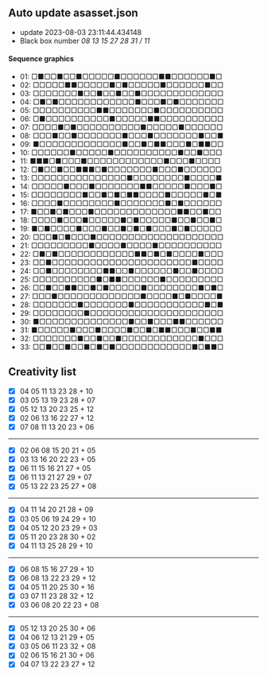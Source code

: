 ## Auto update asasset.json

* update 2023-08-03 23:11:44.434148
* Black box number _08 13 15 27 28 31 / 11_
#### Sequence graphics

* 01: □■□□■□□■□□□□□■□□□□□□■■□□□□□□■□
* 02: □□□□□■■□□□□□■□■□□□□□■□□□□□□■□□
* 03: □□□□□□□■□□■□□■□□■□□□□□□□□□□□□□
* 04: □■□■□□□□□□□□□□□□■□□□■□■□□□□□□□
* 05: □□□□□□□□□□■■□□□□□□□■□□□□□□□□□□
* 06: □■□□□□□□□□□□■□□□□□■■□□□□□□□□□□
* 07: □□□□■□■□□□□□□□□□□■□□□□□■□□□□□□
* 08: □□□■□□■□□□□□□□■□□□■□□□□□□□■□□■
* 09: ■□□□□□□□□□□□□□■□□■□■■□□□■□■■□□
* 10: □□□□□□■□□□□□■□□□□□□□□□□■□□■□□□
* 11: ■■■□■□□□■□□□□□□□□□□□□■□□□■□□□□
* 12: □■□□■□□■■■□■□□□□□□□■□□□■□□□□□□
* 13: □□□□□□□□□□□□□□□■□□□□□□□□■□□□□■
* 14: □□□□□■□□□■□□□□□□□■■□□□□□■□□□■□
* 15: □□□□□□□□■□□■□■□■■□□□□■□□□□□■□■
* 16: □□□□■□□□□□□□□■□□□□□□□■□■□□□□□□
* 17: ■□□■□■□□□■□□□□□□□□□□□□□■■□□■□□
* 18: □□□□■□□□■□□□□□■□■□□□□□■□□■□□■□
* 19: ■□■□□□□■□□□■□□■□■□■□□□■□■□□□□□
* 20: □□□■□■□□□■□□□□□□□□□□□□□□□□□□□□
* 21: □□□□□□□□□■□□□□■□□□□■□□□□□□□□□□
* 22: □■□■□□□□□□□□□□□□■■□■□■□□□□■□□□
* 23: □□■□□□□□□□□□□□□□□□□□□□□□□■□□□□
* 24: □□■□□□□□□□□■■□□■□□□□□□■□□■□□□□
* 25: □□□□□□□□□□■□■■□□□□□□■□□□□□□□□□
* 26: □□■□□■■□□■□■□□□□□■□□□□□□□□■□■□
* 27: □□□■□□□□□□□□□□□□□■□□□□■□■□□□□■
* 28: □□□□□□□■□□□□□□□■□□□□□□□□□□□■□■
* 29: □□□□□□□□■□□□□□□□□□□□□□□□□□□□□□
* 30: ■□□□□□□□□□□□□□□■□□■□□□■■□□□□□□
* 31: ■□□□□□■□□□■□□□□■□□■□■■□□□■□□■■
* 32: □□□□□□□■□□■□□■□□□□□□□□□□□□■□□□
* 33: □□■□□■□□■□■□■□□□□□□□□□□□□■□■■□
## Creativity list

- [x] 04 05 11 13 23 28 + 10
- [x] 03 05 13 19 23 28 + 07
- [x] 05 12 13 20 23 25 + 12
- [x] 02 06 13 16 22 27 + 12
- [x] 07 08 11 13 20 23 + 06
***
- [x] 02 06 08 15 20 21 + 05
- [x] 03 13 16 20 22 23 + 05
- [x] 06 11 15 16 21 27 + 05
- [x] 06 11 13 21 27 29 + 07
- [x] 05 13 22 23 25 27 + 08
***
- [x] 04 11 14 20 21 28 + 09
- [x] 03 05 06 19 24 29 + 10
- [x] 04 05 12 20 23 29 + 03
- [x] 05 11 20 23 28 30 + 02
- [x] 04 11 13 25 28 29 + 10
***
- [x] 06 08 15 16 27 29 + 10
- [x] 06 08 13 22 23 29 + 12
- [x] 04 05 11 20 25 30 + 16
- [x] 03 07 11 23 28 32 + 12
- [x] 03 06 08 20 22 23 + 08
***
- [x] 05 12 13 20 25 30 + 06
- [x] 04 06 12 13 21 29 + 05
- [x] 03 05 06 11 23 32 + 08
- [x] 02 06 15 16 21 30 + 06
- [x] 04 07 13 22 23 27 + 12
